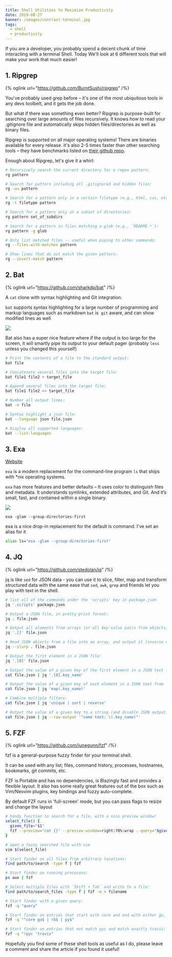 ```yaml
---
title: Shell Utilities to Maximize Productivity
date: 2019-08-27
banner: /images/contrast-terminal.jpg
tags:
  - shell
  - productivity
---
```


If you are a developer, you probably spend a decent chunk of time interacting with a terminal Shell. Today We'll look at 6 different tools that will make your work that much easier!

## 1. Ripgrep

{% oglink url="https://github.com/BurntSushi/ripgrep" /%}

You've probably used grep before – it's one of the most ubiquitous tools in any devs toolbelt, and it gets the job done.

But what if there was something even better? Ripgrep is purpose-built for searching over large amounts of files recursively. It knows how to read your .gitignore file and automatically skips hidden files/directories as well as binary files.

Ripgrep is supported on all major operating systems! There are binaries available for every release. it's also 2-5 times faster than other searching tools – they have benchmarks listed on [their github repo](https://github.com/BurntSushi/ripgrep).

Enough about Ripgrep, let's give it a whirl:

```bash
# Recursively search the current directory for a regex pattern:
rg pattern

# Search for pattern including all .gitignored and hidden files:
rg -uu pattern

# Search for a pattern only in a certain filetype (e.g., html, css, etc.):
rg -t filetype pattern

# Search for a pattern only in a subset of directories:
rg pattern set_of_subdirs

# Search for a pattern in files matching a glob (e.g., `README.*`):
rg pattern -g glob

# Only list matched files -- useful when piping to other commands:
rg --files-with-matches pattern

# Show lines that do not match the given pattern:
rg --invert-match pattern
```

## 2. Bat

{% oglink url="https://github.com/sharkdp/bat" /%}

A `cat` clone with syntax highlighting and Git integration.

`bat` supports syntax highlighting for a large number of programming and markup languages such as markdown
`bat` is  `git` aware, and can show modified lines as well

![](/assets/2019/08/Screenshot-2019-08-26-19.28.27-1024x256.png)

Bat also has a super nice feature where if the output is too large for the screen, it will smartly pipe its output to your default pager (probably `less` unless you changed this yourself)

```bash
# Print the contents of a file to the standard output:
bat file

# Concatenate several files into the target file:
bat file1 file2 > target_file

# Append several files into the target file:
bat file1 file2 >> target_file

# Number all output lines:
bat -n file

# Syntax highlight a json file:
bat --language json file.json

# Display all supported languages:
bat --list-languages
```

## 3. Exa

[Website](https://the.exa.website/)

`exa` is a modern replacement for the command-line program `ls` that ships with \*nix operating systems.

`exa` has more features and better defaults – It uses color to distinguish files and metadata. It understands symlinks, extended attributes, and Git. And it’s small, fast, and contained within a single binary.

![](/assets/2019/08/Screenshot-2019-08-27-17.28.15-1024x413.png)

`exa -glam --group-directories-first`

exa is a nice drop-in replacement for the default ls command. I've set an alias for it

```bash
alias ls="exa -glam --group-directories-first"
```

## 4. JQ

{% oglink url="https://github.com/stedolan/jq" /%}

jq is like `sed` for JSON data - you can use it to slice, filter, map and transform structured data with the same ease that `sed`, `awk`, `grep` and friends let you play with text in the shell.

```bash
# list all of the commands under the 'scripts' key in package.json
jq '.scripts' package.json

# Output a JSON file, in pretty-print format:
jq . file.json

# Output all elements from arrays (or all key-value pairs from objects) in a JSON file:
jq '.[]' file.json

# Read JSON objects from a file into an array, and output it (inverse of `jq .[]`):
jq --slurp . file.json

# Output the first element in a JSON file:
jq '.[0]' file.json

# Output the value of a given key of the first element in a JSON text from `stdin`:
cat file.json | jq '.[0].key_name'

# Output the value of a given key of each element in a JSON text from `stdin`:
cat file.json | jq 'map(.key_name)'

# Combine multiple filters:
cat file.json | jq 'unique | sort | reverse'

# Output the value of a given key to a string (and disable JSON output):
cat file.json | jq --raw-output '"some text: \(.key_name)"'
```

## 5. FZF

{% oglink url="https://github.com/junegunn/fzf" /%}

fzf is a general-purpose fuzzy finder for your terminal shell.

It can be used with any list; files, command history, processes, hostnames, bookmarks, git commits, etc.

FZF is Portable and has no dependencies, is Blazingly fast and provides a flexible layout.
It also has some really great features out of the box such as Vim/Neovim plugins, key bindings and fuzzy auto-complete.

By default FZF runs in 'full-screen' mode, but you can pass flags to resize and change the layout

```bash
# handy function to search for a file, with a nice preview window!
select_file() {
  given_file="$1"
  fzf --preview="cat {}" --preview-window=right:70%:wrap --query="$given_file"
}

# open a fuzzy searched file with vim
vim $(select_file)

# Start finder on all files from arbitrary locations:
find path/to/search -type f | fzf

# Start finder on running processes:
ps aux | fzf

# Select multiple files with `Shift + Tab` and write to a file:
find path/to/search_files -type f | fzf -m > filename

# Start finder with a given query:
fzf -q "query"

# Start finder on entries that start with core and end with either go, rb, or py:
fzf -q "^core go$ | rb$ | py$"

# Start finder on entries that not match pyc and match exactly travis:
fzf -q "!pyc 'travis"

```

Hopefully you find some of these shell tools as useful as I do, please leave a comment and share the article if you found it useful!
